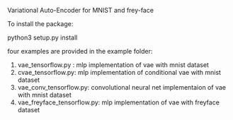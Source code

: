 Variational Auto-Encoder for MNIST and frey-face


To install the package:

python3 setup.py install

four examples are provided in the example folder:
1. vae_tensorflow.py : mlp implementation of vae with mnist dataset
2. cvae_tensorflow.py: mlp implementation of conditional vae with mnist dataset
3. vae_conv_tensorflow.py: convolutional neural net implementaion of vae with mnist dataset
4. vae_freyface_tensorflow.py: mlp implementation of vae with freyface dataset